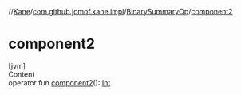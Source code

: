 //[Kane](../../index.md)/[com.github.jomof.kane.impl](../index.md)/[BinarySummaryOp](index.md)/[component2](component2.md)



# component2  
[jvm]  
Content  
operator fun [component2](component2.md)(): [Int](https://kotlinlang.org/api/latest/jvm/stdlib/kotlin/-int/index.html)  



